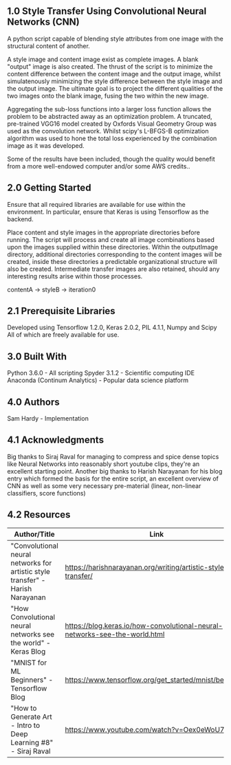 ## 1.0 Style Transfer Using Convolutional Neural Networks (CNN) ##
A python script capable of blending style attributes from one image with the
structural content of another.

A style image and content image exist as complete images. A blank "output" image is
also created. The thrust of the script is to minimize the content difference between
the content image and the output image, whilst simulatenously minimizing the style
difference between the style image and the output image. The ultimate goal is to project
the different qualities of the two images onto the blank image, fusing the two within
the new image.

Aggregating the sub-loss functions into a larger loss function allows the problem
to be abstracted away as an optimization problem. A truncated, pre-trained VGG16 model
created by Oxfords Visual Geometry Group was used as the convolution network. Whilst
scipy's L-BFGS-B optimization algorithm was used to hone the total loss experienced
by the combination image as it was developed.

Some of the results have been included, though the quality would benefit from a more
well-endowed computer and/or some AWS credits..

## 2.0 Getting Started ##
Ensure that all required libraries are available for use within the environment. In particular, ensure that
Keras is using Tensorflow as the backend.

Place content and style images in the appropriate directories before running. The script will process and create
all image combinations based upon the images supplied within these directories. Within the outputImage directory,
additional directories corresponding to the content images will be created, inside these directories a predictable
organizational structure will also be created. Intermediate transfer images are also retained, should any
interesting results arise within those processes.

contentA -> styleB -> iteration0

## 2.1 Prerequisite Libraries ##
Developed using Tensorflow 1.2.0, Keras 2.0.2, PIL 4.1.1, Numpy and Scipy All of which are freely available
for use.

## 3.0 Built With ##
Python 3.6.0 - All scripting
Spyder 3.1.2 - Scientific computing IDE
Anaconda (Continum Analytics) - Popular data science platform

## 4.0 Authors ##
Sam Hardy - Implementation

## 4.1 Acknowledgments ##
Big thanks to Siraj Raval for managing to compress and spice dense topics like Neural Networks
into reasonably short youtube clips, they're an excellent starting point.
Another big thanks to Harish Narayanan for his blog entry which formed the basis for the
entire script, an excellent overview of CNN as well as some very necessary pre-material (linear, non-linear classifiers, score functions)

## 4.2 Resources ##
| Author/Title  | Link  |
| ------------- | ----- |
| "Convolutional neural networks for artistic style transfer" - Harish Narayanan     | https://harishnarayanan.org/writing/artistic-style-transfer/ |
| "How Convolutional neural networks see the world" - Keras Blog     |   https://blog.keras.io/how-convolutional-neural-networks-see-the-world.html |
| "MNIST for ML Beginners" - Tensorflow Blog |    https://www.tensorflow.org/get_started/mnist/beginners |
| "How to Generate Art - Intro to Deep Learning #8" - Siraj Raval | https://www.youtube.com/watch?v=Oex0eWoU7AQ |

